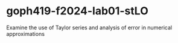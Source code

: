 # goph419-f2024-lab01-stLO
Examine the use of Taylor series and analysis of error in numerical approximations
